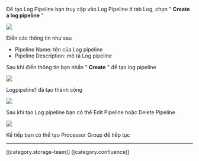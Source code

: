Để tạo Log Pipeline bạn truy cập vào Log Pipeline ở tab Log, chọn " **Create a log pipeline** "

![](images/storage/image2022-12-13_12-14-29.png)

Điền các thông tin như sau


* Pipeline Name: tên của Log pipeline
* Pipeline Description: mô tả Log pipeline

Sau khi điền thông tin bạn nhấn " **Create** " để tạo log pipeline 

![](images/storage/image2022-12-13_12-15-59.png)

Logpipeline1 đã tạo thành công

![](images/storage/image2022-12-13_12-18-38.png)

Sau khi tạo Log pipeline bạn có thể Edit Pipeline hoặc Delete Pipeline

![](images/storage/image2022-12-13_12-19-44.png)

Kế tiếp bạn có thể tạo Processor Group để tiếp tục



*****

[[category.storage-team]] 
[[category.confluence]] 
